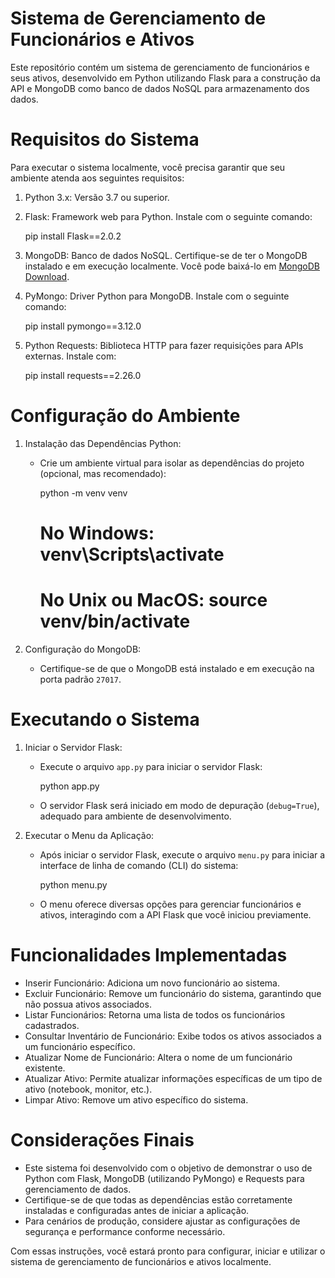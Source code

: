# Sistema de Gerenciamento de Funcionários e Ativos

Este repositório contém um sistema de gerenciamento de funcionários e seus ativos, desenvolvido em Python utilizando Flask para a construção da API e MongoDB como banco de dados NoSQL para armazenamento dos dados.

# Requisitos do Sistema

Para executar o sistema localmente, você precisa garantir que seu ambiente atenda aos seguintes requisitos:

1. Python 3.x: Versão 3.7 ou superior.
   
2. Flask: Framework web para Python. Instale com o seguinte comando:
   
   pip install Flask==2.0.2
   
   
3. MongoDB: Banco de dados NoSQL. Certifique-se de ter o MongoDB instalado e em execução localmente. Você pode baixá-lo em [MongoDB Download](https://www.mongodb.com/try/download/community).
   
4. PyMongo: Driver Python para MongoDB. Instale com o seguinte comando:
   
   pip install pymongo==3.12.0
   

5. Python Requests: Biblioteca HTTP para fazer requisições para APIs externas. Instale com:
   
   pip install requests==2.26.0
   

# Configuração do Ambiente

1. Instalação das Dependências Python:
   - Crie um ambiente virtual para isolar as dependências do projeto (opcional, mas recomendado):

     python -m venv venv
     # No Windows: venv\Scripts\activate
     # No Unix ou MacOS: source venv/bin/activate


2. Configuração do MongoDB:
   - Certifique-se de que o MongoDB está instalado e em execução na porta padrão `27017`.

# Executando o Sistema

1. Iniciar o Servidor Flask:

   - Execute o arquivo `app.py` para iniciar o servidor Flask:

     python app.py

   - O servidor Flask será iniciado em modo de depuração (`debug=True`), adequado para ambiente de desenvolvimento.

2. Executar o Menu da Aplicação:

   - Após iniciar o servidor Flask, execute o arquivo `menu.py` para iniciar a interface de linha de comando (CLI) do sistema:

     python menu.py

   - O menu oferece diversas opções para gerenciar funcionários e ativos, interagindo com a API Flask que você iniciou previamente.

# Funcionalidades Implementadas

- Inserir Funcionário: Adiciona um novo funcionário ao sistema.
- Excluir Funcionário: Remove um funcionário do sistema, garantindo que não possua ativos associados.
- Listar Funcionários: Retorna uma lista de todos os funcionários cadastrados.
- Consultar Inventário de Funcionário: Exibe todos os ativos associados a um funcionário específico.
- Atualizar Nome de Funcionário: Altera o nome de um funcionário existente.
- Atualizar Ativo: Permite atualizar informações específicas de um tipo de ativo (notebook, monitor, etc.).
- Limpar Ativo: Remove um ativo específico do sistema.

# Considerações Finais

- Este sistema foi desenvolvido com o objetivo de demonstrar o uso de Python com Flask, MongoDB (utilizando PyMongo) e Requests para gerenciamento de dados.
- Certifique-se de que todas as dependências estão corretamente instaladas e configuradas antes de iniciar a aplicação.
- Para cenários de produção, considere ajustar as configurações de segurança e performance conforme necessário.

Com essas instruções, você estará pronto para configurar, iniciar e utilizar o sistema de gerenciamento de funcionários e ativos localmente.
